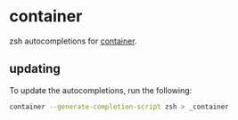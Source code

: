 # container

zsh autocompletions for [container](https://github.com/apple/container).

## updating

To update the autocompletions, run the following:

```bash
container --generate-completion-script zsh > _container
```


